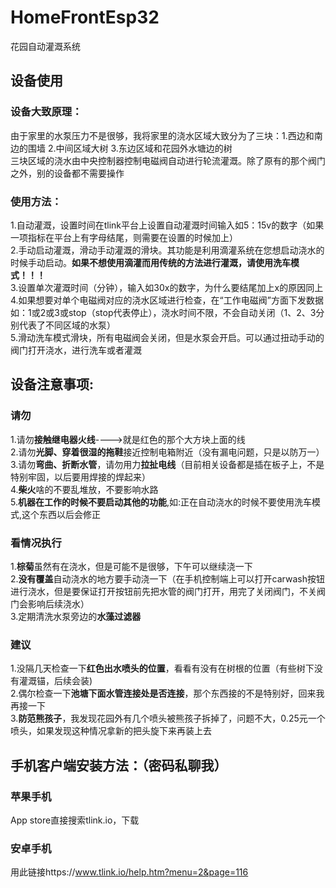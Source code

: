 # HomeFrontEsp32
花园自动灌溉系统

## 设备使用
### 设备大致原理：
由于家里的水泵压力不是很够，我将家里的浇水区域大致分为了三块：1.西边和南边的围墙 2.中间区域大树 3.东边区域和花园外水塘边的树<br>
三块区域的浇水由中央控制器控制电磁阀自动进行轮流灌溉。除了原有的那个阀门之外，别的设备都不需要操作<br>

### 使用方法：
1.自动灌溉，设置时间在tlink平台上设置自动灌溉时间输入如5：15v的数字（如果一项指标在平台上有字母结尾，则需要在设置的时候加上）<br>
2.手动启动灌溉，滑动手动灌溉的滑块。其功能是利用滴灌系统在您想启动浇水的时候手动启动。**如果不想使用滴灌而用传统的方法进行灌溉，请使用洗车模式！！！**<br>
3.设置单次灌溉时间（分钟），输入如30x的数字，为什么要结尾加上x的原因同上<br>
4.如果想要对单个电磁阀对应的浇水区域进行检查，在“工作电磁阀”方面下发数据如：1或2或3或stop（stop代表停止），浇水时间不限，不会自动关闭（1、2、3分别代表了不同区域的水泵）<br>
5.滑动洗车模式滑块，所有电磁阀会关闭，但是水泵会开启。可以通过扭动手动的阀门打开浇水，进行洗车或者灌溉<br>

## 设备注意事项:
### 请勿
1.请勿**接触继电器火线**---->就是红色的那个大方块上面的线<br>
2.请勿**光脚、穿着很湿的拖鞋**接近控制电箱附近（没有漏电问题，只是以防万一）<br>
3.请勿**弯曲、折断水管**，请勿用力**拉扯电线**（目前相关设备都是插在板子上，不是特别牢固，以后要用焊接的焊起来）<br>
4.**柴火**啥的不要乱堆放，不要影响水路<br>
5.**机器在工作的时候不要启动其他的功能**,如:正在自动浇水的时候不要使用洗车模式,这个东西以后会修正

### 看情况执行
1.**棕菊**虽然有在浇水，但是可能不是很够，下午可以继续浇一下<br>
2.**没有覆盖**自动浇水的地方要手动浇一下（在手机控制端上可以打开carwash按钮进行浇水，但是要保证打开按钮前先把水管的阀门打开，用完了关闭阀门，不关阀门会影响后续浇水）<br>
3.定期清洗水泵旁边的**水藻过滤器**

### 建议
1.没隔几天检查一下**红色出水喷头的位置**，看看有没有在树根的位置（有些树下没有灌溉锚，后续会装)<br>
2.偶尔检查一下**池塘下面水管连接处是否连接**，那个东西接的不是特别好，回来我再接一下<br>
3.**防范熊孩子**，我发现花园外有几个喷头被熊孩子拆掉了，问题不大，0.25元一个喷头，如果发现这种情况拿新的把头旋下来再装上去<br>

## 手机客户端安装方法：（密码私聊我）
### 苹果手机
App store直接搜索tlink.io，下载<br>
### 安卓手机
用此链接https://www.tlink.io/help.htm?menu=2&page=116<br>
